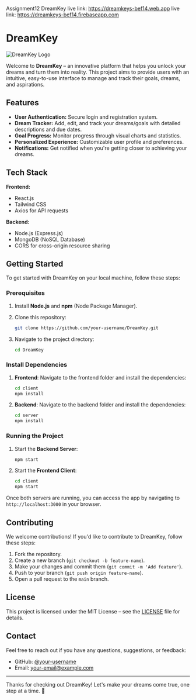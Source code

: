 
Assignment12 
DreamKey
live link: https://dreamkeys-bef14.web.app
live link: https://dreamkeys-bef14.firebaseapp.com

# DreamKey

![DreamKey Logo](https://i.ibb.co.com/20rpD2y8/dreamkey.jpg) <!-- Replace with your logo URL -->

Welcome to **DreamKey** – an innovative platform that helps you unlock your dreams and turn them into reality. This project aims to provide users with an intuitive, easy-to-use interface to manage and track their goals, dreams, and aspirations.

## Features

- **User Authentication:** Secure login and registration system.
- **Dream Tracker:** Add, edit, and track your dreams/goals with detailed descriptions and due dates.
- **Goal Progress:** Monitor progress through visual charts and statistics.
- **Personalized Experience:** Customizable user profile and preferences.
- **Notifications:** Get notified when you're getting closer to achieving your dreams.

## Tech Stack

**Frontend:**
- React.js
- Tailwind CSS
- Axios for API requests

**Backend:**
- Node.js (Express.js)
- MongoDB (NoSQL Database)
- CORS for cross-origin resource sharing

## Getting Started

To get started with DreamKey on your local machine, follow these steps:

### Prerequisites

1. Install **Node.js** and **npm** (Node Package Manager).
2. Clone this repository:
    ```bash
    git clone https://github.com/your-username/DreamKey.git
    ```

3. Navigate to the project directory:
    ```bash
    cd DreamKey
    ```

### Install Dependencies

1. **Frontend**:
    Navigate to the frontend folder and install the dependencies:
    ```bash
    cd client
    npm install
    ```

2. **Backend**:
    Navigate to the backend folder and install the dependencies:
    ```bash
    cd server
    npm install
    ```

### Running the Project

1. Start the **Backend Server**:
    ```bash
    npm start
    ```

2. Start the **Frontend Client**:
    ```bash
    cd client
    npm start
    ```

Once both servers are running, you can access the app by navigating to `http://localhost:3000` in your browser.

## Contributing

We welcome contributions! If you'd like to contribute to DreamKey, follow these steps:

1. Fork the repository.
2. Create a new branch (`git checkout -b feature-name`).
3. Make your changes and commit them (`git commit -m 'Add feature'`).
4. Push to your branch (`git push origin feature-name`).
5. Open a pull request to the `main` branch.

## License

This project is licensed under the MIT License – see the [LICENSE](LICENSE) file for details.

## Contact

Feel free to reach out if you have any questions, suggestions, or feedback:

- GitHub: [@your-username](https://github.com/your-username)
- Email: [your-email@example.com](mailto:your-email@example.com)

---

Thanks for checking out DreamKey! Let's make your dreams come true, one step at a time. 🌟
